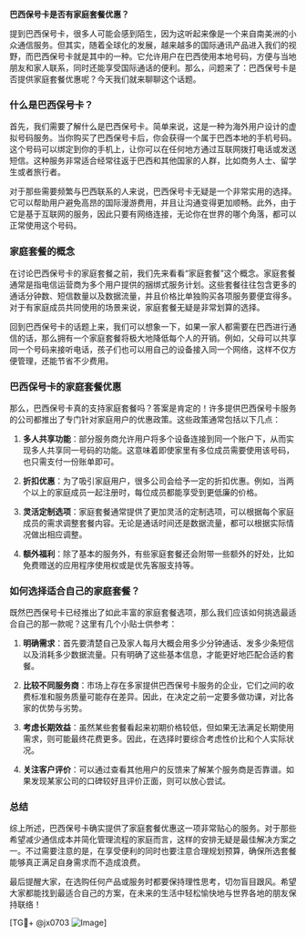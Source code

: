 **巴西保号卡是否有家庭套餐优惠？**

提到巴西保号卡，很多人可能会感到陌生，因为这听起来像是一个来自南美洲的小众通信服务。但其实，随着全球化的发展，越来越多的国际通讯产品进入我们的视野，而巴西保号卡就是其中的一种。它允许用户在巴西使用本地号码，方便与当地朋友和家人联系，同时还能享受国际通话的便利。那么，问题来了：巴西保号卡是否提供家庭套餐优惠呢？今天我们就来聊聊这个话题。

### 什么是巴西保号卡？

首先，我们需要了解什么是巴西保号卡。简单来说，这是一种为海外用户设计的虚拟号码服务。当你购买了巴西保号卡后，你会获得一个属于巴西本地的手机号码。这个号码可以绑定到你的手机上，让你可以在任何地方通过互联网拨打电话或发送短信。这种服务非常适合经常往返于巴西和其他国家的人群，比如商务人士、留学生或者旅行者。

对于那些需要频繁与巴西联系的人来说，巴西保号卡无疑是一个非常实用的选择。它可以帮助用户避免高昂的国际漫游费用，并且让沟通变得更加顺畅。此外，由于它是基于互联网的服务，因此只要有网络连接，无论你在世界的哪个角落，都可以正常使用这个号码。

### 家庭套餐的概念

在讨论巴西保号卡的家庭套餐之前，我们先来看看“家庭套餐”这个概念。家庭套餐通常是指电信运营商为多个用户提供的捆绑式服务计划。这些套餐往往包含更多的通话分钟数、短信数量以及数据流量，并且价格比单独购买各项服务要便宜得多。对于有家庭成员共同使用的场景来说，家庭套餐无疑是非常划算的选择。

回到巴西保号卡的话题上来，我们可以想象一下，如果一家人都需要在巴西进行通信的话，那么拥有一个家庭套餐将极大地降低每个人的开销。例如，父母可以共享同一个号码来接听电话，孩子们也可以用自己的设备接入同一个网络，这样不仅方便管理，还能节省不少费用。

### 巴西保号卡的家庭套餐优惠

那么，巴西保号卡真的支持家庭套餐吗？答案是肯定的！许多提供巴西保号卡服务的公司都推出了专门针对家庭用户的优惠政策。这些政策通常包括以下几点：

1. **多人共享功能**：部分服务商允许用户将多个设备连接到同一个账户下，从而实现多人共享同一号码的功能。这意味着即使家里有多位成员需要使用该号码，也只需支付一份账单即可。

2. **折扣优惠**：为了吸引家庭用户，很多公司会给予一定的折扣优惠。例如，当两个以上的家庭成员一起注册时，每位成员都能享受到更低廉的价格。

3. **灵活定制选项**：家庭套餐通常提供了更加灵活的定制选项，可以根据每个家庭成员的需求调整套餐内容。无论是通话时间还是数据流量，都可以根据实际情况做出相应调整。

4. **额外福利**：除了基本的服务外，有些家庭套餐还会附带一些额外的好处，比如免费赠送的应用程序使用权或是优先客服支持等。

### 如何选择适合自己的家庭套餐？

既然巴西保号卡已经推出了如此丰富的家庭套餐选项，那么我们应该如何挑选最适合自己的那一款呢？这里有几个小贴士供参考：

1. **明确需求**：首先要清楚自己及家人每月大概会用多少分钟通话、发多少条短信以及消耗多少数据流量。只有明确了这些基本信息，才能更好地匹配合适的套餐。

2. **比较不同服务商**：市场上存在多家提供巴西保号卡服务的企业，它们之间的收费标准和服务质量可能存在差异。因此，在决定之前一定要多做功课，对比各家的优势与劣势。

3. **考虑长期效益**：虽然某些套餐看起来初期价格较低，但如果无法满足长期使用需求，则可能最终花费更多。因此，在选择时要综合考虑性价比和个人实际状况。

4. **关注客户评价**：可以通过查看其他用户的反馈来了解某个服务商是否靠谱。如果发现某家公司的口碑较好且评价正面，则可以放心尝试。

### 总结

综上所述，巴西保号卡确实提供了家庭套餐优惠这一项非常贴心的服务。对于那些希望减少通信成本并简化管理流程的家庭而言，这样的安排无疑是最佳解决方案之一。不过需要注意的是，在享受便利的同时也要注意合理规划预算，确保所选套餐能够真正满足自身需求而不造成浪费。

最后提醒大家，在选购任何产品或服务时都要保持理性思考，切勿盲目跟风。希望大家都能找到最适合自己的方案，在未来的生活中轻松愉快地与世界各地的朋友保持联络！

[TG💪+ @jx0703 ![Image](https://github.com/user-attachments/assets/dbca1d08-cadb-493c-b0ec-ad6f7a83f270)]